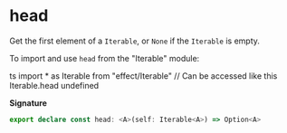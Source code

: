 # head

Get the first element of a `Iterable`, or `None` if the `Iterable` is empty.

To import and use `head` from the "Iterable" module:

ts
import \* as Iterable from "effect/Iterable"
// Can be accessed like this
Iterable.head
undefined

**Signature**

```ts
export declare const head: <A>(self: Iterable<A>) => Option<A>
```
